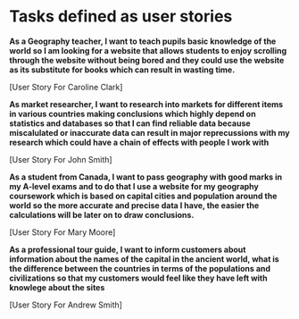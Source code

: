 # Tasks defined as user stories

**As a Geography teacher, I want to teach pupils basic knowledge of the world so I am looking for a website
that allows students to enjoy scrolling through the website without being bored and they could use the website
as its substitute for books which can result in wasting time.**

[User Story For Caroline Clark]

**As market researcher, I want to research into markets for different items in various countries making conclusions
which highly depend on statistics and databases so that I can find reliable data because miscalulated or inaccurate data
can result in major reprecussions with my research which could have a chain of effects with people I work with**

[User Story For John Smith]

**As a student from Canada, I want to pass geography with good marks in my A-level exams and to do that
I use a website for my geography coursework which is based on capital cities and population around the world
so the more accurate and precise data I have, the easier the calculations will be later on to draw conclusions.**

[User Story For Mary Moore]

**As a  professional tour guide, I want to inform customers about information about the names of the capital in the ancient world,
what is the difference between the countries in terms of the populations and civilizations
so that my customers would feel like they have left with knowlege about the sites**

[User Story For Andrew Smith]
